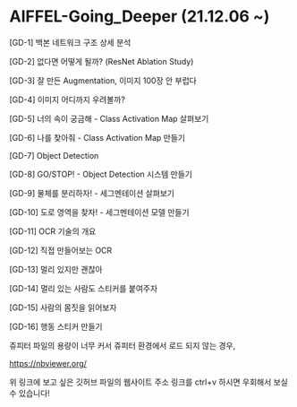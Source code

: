 # AIFFEL-Going_Deeper (21.12.06 ~)

[GD-1] 백본 네트워크 구조 상세 분석

[GD-2] 없다면 어떻게 될까? (ResNet Ablation Study)

[GD-3] 잘 만든 Augmentation, 이미지 100장 안 부럽다

[GD-4] 이미지 어디까지 우려볼까?

[GD-5] 너의 속이 궁금해 - Class Activation Map 살펴보기

[GD-6] 나를 찾아줘 - Class Activation Map 만들기

[GD-7] Object Detection

[GD-8] GO/STOP! - Object Detection 시스템 만들기

[GD-9] 물체를 분리하자! - 세그멘테이션 살펴보기

[GD-10] 도로 영역을 찾자! - 세그멘테이션 모델 만들기

[GD-11] OCR 기술의 개요

[GD-12] 직접 만들어보는 OCR

[GD-13] 멀리 있지만 괜찮아

[GD-14] 멀리 있는 사람도 스티커를 붙여주자

[GD-15] 사람의 몸짓을 읽어보자

[GD-16] 행동 스티커 만들기

쥬피터 파일의 용량이 너무 커서 쥬피터 환경에서 로드 되지 않는 경우,

https://nbviewer.org/

위 링크에 보고 싶은 깃허브 파일의 웹사이트 주소 링크를 ctrl+v 하시면 우회해서 보실 수 있습니다!
